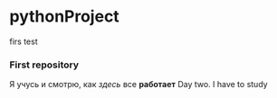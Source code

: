 # pythonProject
firs test
### First repository
Я учусь и смотрю, как _здесь_ все **работает**
Day two. I have to study
